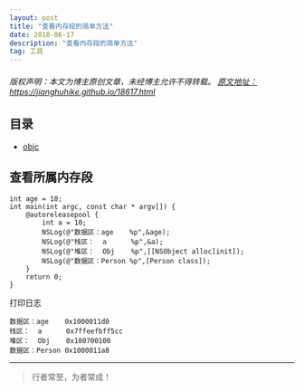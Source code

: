 ```yaml
---
layout: post
title: "查看内存段的简单方法"
date: 2018-06-17
description: "查看内存段的简单方法"
tag: 工具
---
```



<h6>
  版权声明：本文为博主原创文章，未经博主允许不得转载。
  <a target="_blank" href="https://jianghuhike.github.io/18617.html">
  原文地址：https://jianghuhike.github.io/18617.html 
  </a>
</h6>




## 目录


- [objc](查看所属内存段)   



<!-- ************************************************ -->
## <a id="content1"></a>查看所属内存段

```objc
int age = 18;
int main(int argc, const char * argv[]) {
    @autoreleasepool {
        int a = 10;
        NSLog(@"数据区：age    %p",&age);
        NSLog(@"栈区：  a      %p",&a);
        NSLog(@"堆区：  Obj    %p",[[NSObject alloc]init]);
        NSLog(@"数据区：Person %p",[Person class]);
    }
    return 0;
}
```

打印日志
```objc
数据区：age    0x1000011d0
栈区：  a      0x7ffeefbff5cc
堆区：  Obj    0x100700100
数据区：Person 0x1000011a8
```




----------
>  行者常至，为者常成！


